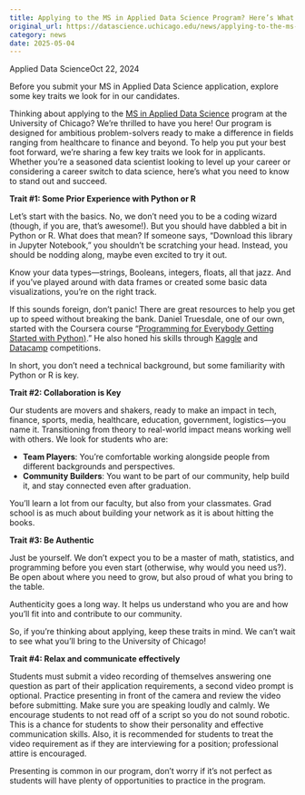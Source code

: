 ```yaml
---
title: Applying to the MS in Applied Data Science Program? Here’s What We Look For – DSI
original_url: https://datascience.uchicago.edu/news/applying-to-the-ms-in-applied-data-science-program-heres-what-we-look-for
category: news
date: 2025-05-04
---
```


Applied Data ScienceOct 22, 2024

Before you submit your MS in Applied Data Science application, explore some key traits we look for in our candidates.

Thinking about applying to the [MS in Applied Data Science](https://datascience.uchicago.edu/education/masters-programs/ms-in-applied-data-science/) program at the University of Chicago? We’re thrilled to have you here! Our program is designed for ambitious problem-solvers ready to make a difference in fields ranging from healthcare to finance and beyond. To help you put your best foot forward, we’re sharing a few key traits we look for in applicants. Whether you’re a seasoned data scientist looking to level up your career or considering a career switch to data science, here’s what you need to know to stand out and succeed.

**Trait #1: Some Prior Experience with Python or R**

Let’s start with the basics. No, we don’t need you to be a coding wizard (though, if you are, that’s awesome!). But you should have dabbled a bit in Python or R. What does that mean? If someone says, “Download this library in Jupyter Notebook,” you shouldn’t be scratching your head. Instead, you should be nodding along, maybe even excited to try it out.

Know your data types—strings, Booleans, integers, floats, all that jazz. And if you’ve played around with data frames or created some basic data visualizations, you’re on the right track.

If this sounds foreign, don’t panic! There are great resources to help you get up to speed without breaking the bank. Daniel Truesdale, one of our own, started with the Coursera course “[Programming for Everybody Getting Started with Python)](https://www.coursera.org/learn/python).” He also honed his skills through [Kaggle](https://www.kaggle.com/) and [Datacamp](https://www.datacamp.com/) competitions.

In short, you don’t need a technical background, but some familiarity with Python or R is key.

**Trait #2: Collaboration is Key**

Our students are movers and shakers, ready to make an impact in tech, finance, sports, media, healthcare, education, government, logistics—you name it. Transitioning from theory to real-world impact means working well with others. We look for students who are:

* **Team Players**: You’re comfortable working alongside people from different backgrounds and perspectives.
* **Community Builders**: You want to be part of our community, help build it, and stay connected even after graduation.

You’ll learn a lot from our faculty, but also from your classmates. Grad school is as much about building your network as it is about hitting the books.

**Trait #3: Be Authentic**

Just be yourself. We don’t expect you to be a master of math, statistics, and programming before you even start (otherwise, why would you need us?). Be open about where you need to grow, but also proud of what you bring to the table.

Authenticity goes a long way. It helps us understand who you are and how you’ll fit into and contribute to our community.

So, if you’re thinking about applying, keep these traits in mind. We can’t wait to see what you’ll bring to the University of Chicago!

**Trait #4: Relax and communicate effectively**

Students must submit a video recording of themselves answering one question as part of their application requirements, a second video prompt is optional. Practice presenting in front of the camera and review the video before submitting. Make sure you are speaking loudly and calmly. We encourage students to not read off of a script so you do not sound robotic. This is a chance for students to show their personality and effective communication skills. Also, it is recommended for students to treat the video requirement as if they are interviewing for a position; professional attire is encouraged.

Presenting is common in our program, don’t worry if it’s not perfect as students will have plenty of opportunities to practice in the program.